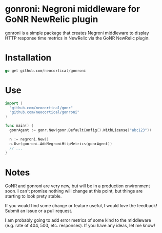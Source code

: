 # gonroni: Negroni middleware for GoNR NewRelic plugin

gonroni is a simple package that creates Negroni middleware to display HTTP response time metrics in NewRelic via the GoNR NewRelic plugin.

# Installation

```go
go get github.com/neocortical/gonroni
```

# Use

```go 
import (
  "github.com/neocortical/gonr"
  "github.com/neocortical/gonroni"
)

func main() {
  gonrAgent := gonr.New(gonr.DefaultConfig().WithLicense("abc123"))
  
  n := negroni.New()
  n.Use(gonroni.AddNegroniHttpMetrics(gonrAgent))
  // ...
}
```

# Notes

GoNR and gonroni are very new, but will be in a production environment soon. I can't promise nothing will change at this point, but things are starting to look prety stable. 

If you would find some change or feature useful, I would love the feedback! Submit an issue or a pull request.

I am probably going to add error metrics of some kind to the middleware (e.g. rate of 404, 500, etc. responses). If you have any ideas, let me know!
